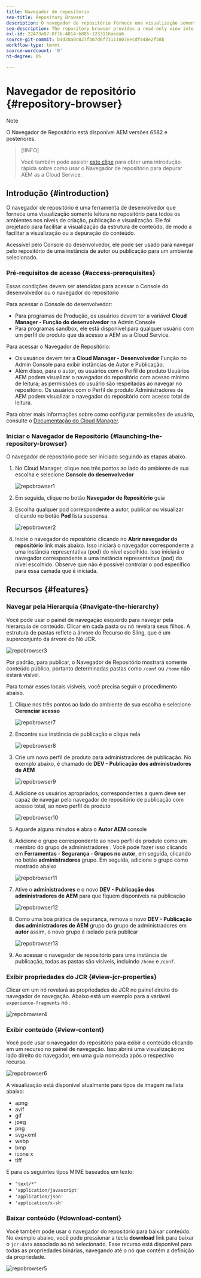 ```yaml
---
title: Navegador de repositório
seo-title: Repository Browser
description: O navegador de repositório fornece uma visualização somente leitura no repositório para todos os ambientes nos níveis de criação, publicação e visualização.
seo-description: The repository browser provides a read-only view into the repository for all environments on author, publish, and preview tiers.
exl-id: 22473a97-8f7b-4014-b885-1233116aeda6
source-git-commit: b4d28a0c827fb07d6f731118078ecdf448e2f58b
workflow-type: tm+mt
source-wordcount: '0'
ht-degree: 0%

---
```


# Navegador de repositório {#repository-browser}

>[!NOTE]
>
>O Navegador de Repositório está disponível AEM versões 6582 e posteriores.

>[!INFO]
>
>Você também pode assistir [este clipe](https://experienceleague.adobe.com/docs/experience-manager-learn/cloud-service/debugging/debugging-aem-as-a-cloud-service/repository-browser.html) para obter uma introdução rápida sobre como usar o Navegador de repositório para depurar AEM as a Cloud Service.

## Introdução {#introduction}

O navegador de repositório é uma ferramenta de desenvolvedor que fornece uma visualização somente leitura no repositório para todos os ambientes nos níveis de criação, publicação e visualização. Ele foi projetado para facilitar a visualização da estrutura de conteúdo, de modo a facilitar a visualização ou a depuração do conteúdo.

Acessível pelo Console do desenvolvedor, ele pode ser usado para navegar pelo repositório de uma instância de autor ou publicação para um ambiente selecionado.

### Pré-requisitos de acesso {#access-prerequisites}

Essas condições devem ser atendidas para acessar o Console do desenvolvedor ou o navegador do repositório

Para acessar o Console do desenvolvedor:

* Para programas de Produção, os usuários devem ter a variável **Cloud Manager - Função do desenvolvedor** na Admin Console
* Para programas sandbox, ele está disponível para qualquer usuário com um perfil de produto que dá acesso a AEM as a Cloud Service.

Para acessar o Navegador de Repositório:

* Os usuários devem ter a **Cloud Manager - Desenvolvedor** Função no Admin Console para exibir instâncias de Autor e Publicação.
* Além disso, para o autor, os usuários com o Perfil de produto Usuários AEM podem visualizar o navegador do repositório com acesso mínimo de leitura; as permissões do usuário são respeitadas ao navegar no repositório. Os usuários com o Perfil de produto Administradores de AEM podem visualizar o navegador do repositório com acesso total de leitura.

Para obter mais informações sobre como configurar permissões de usuário, consulte o [Documentação do Cloud Manager](https://experienceleague.adobe.com/docs/experience-manager-cloud-manager/using/requirements/setting-up-users-and-roles.html).

### Iniciar o Navegador de Repositório {#launching-the-repository-browser}

O navegador de repositório pode ser iniciado seguindo as etapas abaixo.

1. No Cloud Manager, clique nos três pontos ao lado do ambiente de sua escolha e selecione **Console do desenvolvedor**

   ![repobrowser1](/help/implementing/developing/tools/assets/repobrowser1.png)

1. Em seguida, clique no botão **Navegador de Repositório** guia
1. Escolha qualquer pod correspondente a autor, publicar ou visualizar clicando no botão **Pod** lista suspensa.

   ![repobrowser2](/help/implementing/developing/tools/assets/repobrowser2.png)

1. Inicie o navegador do repositório clicando no **Abrir navegador do repositório** link mais abaixo. Isso iniciará o navegador correspondente a uma instância representativa (pod) do nível escolhido. Isso iniciará o navegador correspondente a uma instância representativa (pod) do nível escolhido. Observe que não é possível controlar o pod específico para essa camada que é iniciada.

## Recursos {#features}

### Navegar pela Hierarquia {#navigate-the-hierarchy}

Você pode usar o painel de navegação esquerdo para navegar pela hierarquia de conteúdo. Clicar em cada pasta ou nó revelará seus filhos. A estrutura de pastas reflete a árvore do Recurso do Sling, que é um superconjunto da árvore do Nó JCR.

![repobrowser3](/help/implementing/developing/tools/assets/repobrowser3.png)

<!-- Alexandru: temporarily commenting this out, please don't delete. 

Alternatively, you can navigate directly to a path by entering it in the **Path** field, as shown below. This will also expand its location in the content hierarcy view on the left.

![repobrowser14](/help/implementing/developing/tools/assets/repobrowser14.png)

Whenever you click a folder on the left, the Path field automatically populates with its location. This is useful for copying and pasting the value for later usage.

Additionally, when you click on a folder, the URL is dynamically modified to include the path to that folder. This allows for bookmarkable URLs.

-->

Por padrão, para publicar, o Navegador de Repositório mostrará somente conteúdo público, portanto determinadas pastas como `/conf` ou `/home` não estará visível.

Para tornar esses locais visíveis, você precisa seguir o procedimento abaixo.

1. Clique nos três pontos ao lado do ambiente de sua escolha e selecione **Gerenciar acesso**

   ![repobrowser7](/help/implementing/developing/tools/assets/repobrowser7.png)

1. Encontre sua instância de publicação e clique nela

   ![repobrowser8](/help/implementing/developing/tools/assets/repobrowser8.png)

1. Crie um novo perfil de produto para administradores de publicação. No exemplo abaixo, é chamado de **DEV - Publicação dos administradores de AEM**

   ![repobrowser9](/help/implementing/developing/tools/assets/repobrowser9.png)

1. Adicione os usuários apropriados, correspondentes a quem deve ser capaz de navegar pelo navegador de repositório de publicação com acesso total, ao novo perfil de produto

   ![repobrowser10](/help/implementing/developing/tools/assets/repobrowser10.png)

1. Aguarde alguns minutos e abra o **Autor AEM** console
1. Adicione o grupo correspondente ao novo perfil de produto como um membro do grupo de administradores . Você pode fazer isso clicando em **Ferramentas - Segurança - Grupos no autor**, em seguida, clicando no botão **administradores** grupo. Em seguida, adicione o grupo como mostrado abaixo

   ![repobrowser11](/help/implementing/developing/tools/assets/repobrowser11.png)

1. Ative o **administradores** e o novo **DEV - Publicação dos administradores de AEM** para que fiquem disponíveis na publicação

   ![repobrowser12](/help/implementing/developing/tools/assets/repobrowser12.png)

1. Como uma boa prática de segurança, remova o novo **DEV - Publicação dos administradores de AEM** grupo do grupo de administradores em **autor** assim, o novo grupo é isolado para publicar

   ![repobrowser13](/help/implementing/developing/tools/assets/repobrowser13.png)

1. Ao acessar o navegador de repositório para uma instância de publicação, todas as pastas são visíveis, incluindo `/home` e `/conf`.

### Exibir propriedades do JCR {#view-jcr-properties}

Clicar em um nó revelará as propriedades do JCR no painel direito do navegador de navegação. Abaixo está um exemplo para a variável `experience-fragments` nó .

![repobrowser4](/help/implementing/developing/tools/assets/repobrowser41.png)

### Exibir conteúdo {#view-content}

Você pode usar o navegador do repositório para exibir o conteúdo clicando em um recurso no painel de navegação. Isso abrirá uma visualização no lado direito do navegador, em uma guia nomeada após o respectivo recurso.

![repobrowser6](/help/implementing/developing/tools/assets/repobrowser61.png)

A visualização está disponível atualmente para tipos de imagem na lista abaixo:

* apng
* avif
* gif
* jpeg
* png
* svg+xml
* webp
* bmp
* ícone x
* tiff

E para os seguintes tipos MIME baseados em texto:

* `"text/*"`
* `'application/javascript'`
* `'application/json'`
* `'application/x-sh'`

### Baixar conteúdo {#download-content}

Você também pode usar o navegador do repositório para baixar conteúdo. No exemplo abaixo, você pode pressionar a tecla **download** link para baixar o `jcr:data` associado ao nó selecionado. Esse recurso está disponível para todas as propriedades binárias, navegando até o nó que contém a definição da propriedade.

![repobrowser5](/help/implementing/developing/tools/assets/repobrowser52.png)
